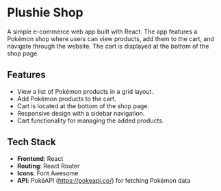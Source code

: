 # Plushie Shop

A simple e-commerce web app built with React. The app features a Pokémon shop where users can view products, add them to the cart, and navigate through the website. The cart is displayed at the bottom of the shop page.

## Features

- View a list of Pokémon products in a grid layout.
- Add Pokémon products to the cart.
- Cart is located at the bottom of the shop page.
- Responsive design with a sidebar navigation.
- Cart functionality for managing the added products.

## Tech Stack

- **Frontend**: React
- **Routing**: React Router
- **Icons**: Font Awesome
- **API**: PokéAPI (https://pokeapi.co/) for fetching Pokémon data


